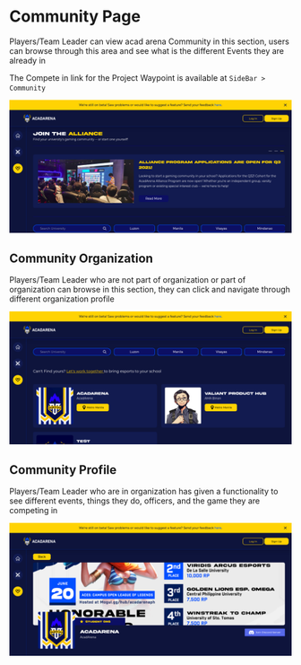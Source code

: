 # Community Page

Players/Team Leader can view acad arena Community in this section, users can browse through this area and see what is the different Events they are already in

The Compete in link for the Project Waypoint is available at `SideBar > Community`

![cp](_media/community-page.png)

## Community Organization

Players/Team Leader who are not part of organization or part of organization can browse in this section, they can click and navigate through different organization profile

![co](_media/community-orgs.png)

## Community Profile

Players/Team Leader who are in organization has given a functionality to see different events, things they do, officers, and the game they are competing in

![communityProfile](_media/community-profile.png)
